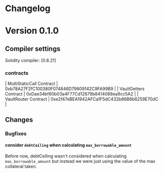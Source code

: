 # Changelog

# Version 0.1.0

## Compiler settings

Solidity compiler: [0.8.21]

### contracts
| MultiStaticCall Contract | 0xb78A27F2fC100380F074846D79809142C9FA99B9 |
| VaultGetters Contract    | 0xDae34bf80b03a4F77Cd12679b8414088ea9cc5A2 |
| VaultRouter Contract     | 0xe2f47eBEA1942AFCa1F5dC432b86B6b6259E70dC |

## Changes

### Bugfixes

#### consider `debtCeiling` when calculating `max_borrowable_amount`
Before now, debtCeiling wasn't considered when calculating `max_borrowable_amount` but instead we were just using the value of the max collateral taken.
